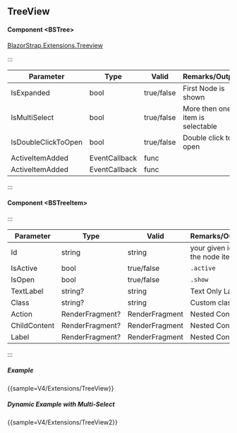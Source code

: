 ﻿## TreeView
#### Component \<BSTree\>
[BlazorStrap.Extensions.Treeview](https://www.nuget.org/packages/BlazorStrap.Extensions.TreeView/)    

:::

| Parameter			  | Type						| Valid          | Remarks/Output                  | 
|---------------------|-----------------------------|----------------|---------------------------------|
| IsExpanded    	  | bool						| true/false     | First Node is shown             | {.table-striped}  
| IsMultiSelect		  | bool						| true/false     | More then one item is selectable|
| IsDoubleClickToOpen | bool						| true/false     | Double click to open            |
| ActiveItemAdded     | EventCallback<BSTreeItem>   | func           |                                 |
| ActiveItemAdded     | EventCallback<BSTreeItem>   | func           |                                 |

::: 

#### Component \<BSTreeItem\>
:::

| Parameter    | Type           | Valid          | Remarks/Output                  | 
|--------------|----------------|----------------|---------------------------------|
| Id           | string         | string         | your given id for the node item | {.table-striped}  
| IsActive     | bool           | true/false     | `.active`                       |
| IsOpen       | bool           | true/false     | `.show`                         |
| TextLabel    | string?        | string         | Text Only Label                 |
| Class        | string?        | string         | Custom classes                  | 
| Action       | RenderFragment?| RenderFragment | Nested Content                  |
| ChildContent | RenderFragment?| RenderFragment | Nested Content                  |
| Label        | RenderFragment?| RenderFragment | Nested Content                  |

::: 

##### Example

{{sample=V4/Extensions/TreeView}}

##### Dynamic Example with Multi-Select

{{sample=V4/Extensions/TreeView2}}